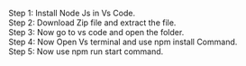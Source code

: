 Step 1: Install Node Js in Vs Code. <br>
Step 2: Download Zip file and extract the file. <br>
Step 3: Now go to vs code and open the folder. <br>
Step 4: Now Open Vs terminal and use npm install Command. <br>
Step 5: Now use npm run start command. <br>
